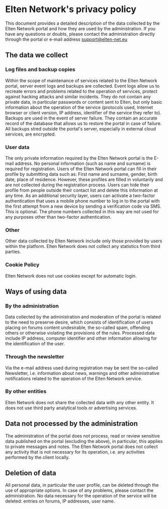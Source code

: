 # Elten Network's privacy policy
This document provides a detailed description of the data collected by the Elten Network portal and how they are used by the administration.
If you have any questions or doubts, please contact the administration directly through the portal or e-mail address
support@elten-net.eu

## The data we collect
### Log files and backup copies
Within the scope of maintenance of services related to the Elten Network portal, server event logs and backups are collected.
Event logs allow us to recreate errors and problems related to the operation of services, protect against hacking attacks and similar incidents. They do not contain any private data, in particular passwords or content sent to Elten, but only basic information about the operation of the service (protocols used, Internet browser or client version, IP address, identifier of the service they refer to).
Backups are used in the event of server failure. They contain an accurate record of the database that allows us to restore the portal in case of failure. All backups stred outside the portal's server, especially in external cloud services, are encrypted.
### User data
The only private information required by the Elten Network portal is the E-mail address. No personal information (such as name and surname) is required for registration.
Users of the Elten Network portal can fill in their profile by submitting data such as:
First name and surname, gender, birth date, place of residence.
However, these profiles are filled in voluntarily and are not collected during the registration process. Users can hide their profile from people outside their contact list and delete this information at any time.
As an additional security layer, users can activate a two-factor authentication that uses a mobile phone number to log in to the portal with the first attempt from a new device by sending a verification code via SMS. This is optional. The phone numbers collected in this way are not used for any purposes other than two-factor authentication.

### Other
Other data collected by Elten Network include only those provided by users within the platform. Elten Network does not collect any statistics from third parties.
### Cookie Policy
Elten Network does not use cookies except for automatic login.
## Ways of using data
### By the administration
Data collected by the administration and moderation of the portal is related to the need to preserve desire, which consists of identification of users placing on forums content undesirable, the so-called spam, offending others or otherwise violating the provisions of the rules.
Processed data include IP address, computer identifier and other information allowing for the identification of the user.
### Through the newsletter
Via the e-mail address used during registration may be sent the so-called Newsletter, i.e. information about news, warnings and other administrative notifications related to the operation of the Elten Network service.
### By other entities
Elten Network does not share the collected data with any other entity.
It does not use third party analytical tools or advertising services.
## Data not processed by the administration
The administration of the portal does not process, read or review sensitive data published on the portal (excluding the above), in particular, this applies to private messages and notes.
The Elten Network portal does not collect any activity that is not necessary for its operation, i.e. any activities performed by the client locally.
## Deletion of data
All personal data, in particular the user profile, can be deleted through the use of appropriate options. In case of any problems, please contact the administration.
No data necessary for the operation of the service will be deleted: entries on forums, IP addresses, user name.